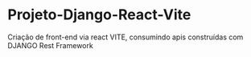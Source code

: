 # Projeto-Django-React-Vite
Criação de front-end via react VITE, consumindo apis construídas com DJANGO Rest Framework
